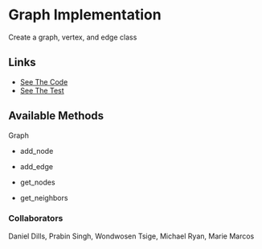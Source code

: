 # Graph Implementation

Create a graph, vertex, and edge class

## Links

- [See The Code](graph.py)
- [See The Test](../tests/test_graph.py)

## Available Methods

Graph

- add_node

- add_edge

- get_nodes

- get_neighbors

### Collaborators

Daniel Dills, Prabin Singh, Wondwosen Tsige, Michael Ryan, Marie Marcos
